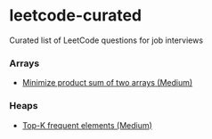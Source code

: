# leetcode-curated
Curated list of LeetCode questions for job interviews

### Arrays
- [Minimize product sum of two arrays (Medium)](https://leetcode.com/problems/minimize-product-sum-of-two-arrays/)

### Heaps
- [Top-K frequent elements (Medium)](https://leetcode.com/problems/top-k-frequent-elements/)
